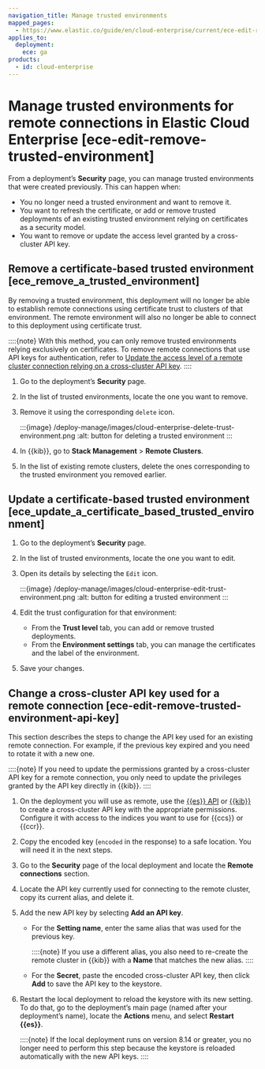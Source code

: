 ```yaml
---
navigation_title: Manage trusted environments
mapped_pages:
  - https://www.elastic.co/guide/en/cloud-enterprise/current/ece-edit-remove-trusted-environment.html
applies_to:
  deployment:
    ece: ga
products:
  - id: cloud-enterprise
---
```


# Manage trusted environments for remote connections in Elastic Cloud Enterprise [ece-edit-remove-trusted-environment]

From a deployment’s **Security** page, you can manage trusted environments that were created previously. This can happen when:

* You no longer need a trusted environment and want to remove it.
* You want to refresh the certificate, or add or remove trusted deployments of an existing trusted environment relying on certificates as a security model.
* You want to remove or update the access level granted by a cross-cluster API key.


## Remove a certificate-based trusted environment [ece_remove_a_trusted_environment]

By removing a trusted environment, this deployment will no longer be able to establish remote connections using certificate trust to clusters of that environment. The remote environment will also no longer be able to connect to this deployment using certificate trust.

::::{note}
With this method, you can only remove trusted environments relying exclusively on certificates. To remove remote connections that use API keys for authentication, refer to [Update the access level of a remote cluster connection relying on a cross-cluster API key](#ece-edit-remove-trusted-environment-api-key).
::::


1. Go to the deployment’s **Security** page.
2. In the list of trusted environments, locate the one you want to remove.
3. Remove it using the corresponding `delete` icon.

   :::{image} /deploy-manage/images/cloud-enterprise-delete-trust-environment.png
   :alt: button for deleting a trusted environment
   :::

4. In {{kib}}, go to **Stack Management** > **Remote Clusters**.
5. In the list of existing remote clusters, delete the ones corresponding to the trusted environment you removed earlier.


## Update a certificate-based trusted environment [ece_update_a_certificate_based_trusted_environment]

1. Go to the deployment’s **Security** page.
2. In the list of trusted environments, locate the one you want to edit.
3. Open its details by selecting the `Edit` icon.

   :::{image} /deploy-manage/images/cloud-enterprise-edit-trust-environment.png
   :alt: button for editing a trusted environment
   :::

4. Edit the trust configuration for that environment:

   * From the **Trust level** tab, you can add or remove trusted deployments.
   * From the **Environment settings** tab, you can manage the certificates and the label of the environment.

5. Save your changes.


## Change a cross-cluster API key used for a remote connection [ece-edit-remove-trusted-environment-api-key]

This section describes the steps to change the API key used for an existing remote connection. For example, if the previous key expired and you need to rotate it with a new one.

::::{note}
If you need to update the permissions granted by a cross-cluster API key for a remote connection, you only need to update the privileges granted by the API key directly in {{kib}}.
::::


1. On the deployment you will use as remote, use the [{{es}} API](https://www.elastic.co/docs/api/doc/elasticsearch/operation/operation-security-create-cross-cluster-api-key) or [{{kib}}](../api-keys/elasticsearch-api-keys.md) to create a cross-cluster API key with the appropriate permissions. Configure it with access to the indices you want to use for {{ccs}} or {{ccr}}.
2. Copy the encoded key (`encoded` in the response) to a safe location. You will need it in the next steps.
3. Go to the **Security** page of the local deployment and locate the **Remote connections** section.
4. Locate the API key currently used for connecting to the remote cluster, copy its current alias, and delete it.
5. Add the new API key by selecting **Add an API key**.

   * For the **Setting name**, enter the same alias that was used for the previous key.

     ::::{note}
     If you use a different alias, you also need to re-create the remote cluster in {{kib}} with a **Name** that matches the new alias.
     ::::

   * For the **Secret**, paste the encoded cross-cluster API key, then click **Add** to save the API key to the keystore.

6. Restart the local deployment to reload the keystore with its new setting. To do that, go to the deployment’s main page (named after your deployment’s name), locate the **Actions** menu, and select **Restart {{es}}**.<br>

   ::::{note}
   If the local deployment runs on version 8.14 or greater, you no longer need to perform this step because the keystore is reloaded automatically with the new API keys.
   ::::
